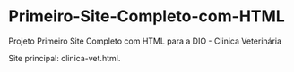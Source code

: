 # Primeiro-Site-Completo-com-HTML
Projeto Primeiro Site Completo com HTML para a DIO - Clinica Veterinária

Site principal: clinica-vet.html.
